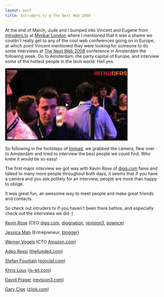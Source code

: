 ```yaml
--- 
layout: post
title: Intruders.tv @ The Next Web 2008
---
```


At the end of March, Jude and I bumped into Vincent and Eugene from [intruders.tv](http://uk.intruders.tv) at [Minibar London](http://internetpro.meetup.com/10/) where I mentioned that it was a shame we couldn't really get to any of the cool web conferences going on in Europe, at which point Vincent mentioned they were looking for someone to do some interviews at [The Next Web 2008](http://2008.thenextweb.org/) conference in Amsterdam the following week. Go to Amsterdam, the party capital of Europe, and interview some of the hottest people in the tech world. Hell yes.

![Me at the Next Web conference](/images/nextweb08.jpg)

So following in the footsteps of [Immad](http://www.immadsnewworld.com/2007/11/me-on-intruderstv.html), we grabbed the camera, flew over to Amsterdam and tried to interview the best people we could find. Who knew it would be so easy!

The first major interview we got was with Kevin Rose of [digg.com](http://digg.com) fame and talked to many more people throughout both days, it seems that if you have a camera and you ask politely for an interview, people are more than happy to oblige.

It was great fun, an awesome way to meet people and make great friends and contacts.

So check out intruders.tv if you haven't been there before, and especially check out the interviews we did :)

[Kevin Rose](http://uk.intruders.tv/The-Next-Web-Kevin-Rose-on-future-of-Digg-and-an-exclusive-feature-announcement!_a396.html) (CEO [digg.com](http://digg.com), [diggnation](http://diggnation.com), [revision3](http://revision3.com/), [pownce)](http://pownce.com/)

[Jessica Mah](http://uk.intruders.tv/The-Next-Web-Jessica-Mah-17-year-old-teentrepreneur_a397.html) (Entrepreneur, [blogger](http://jessicamah.com/blog/))

[Werner Vogels](http://uk.intruders.tv/The-Next-Web-Werner-Vogels-on-Amazon-Web-Services_a399.html) (CTO [Amazon.com](http://amazon.com))

[Adeo Ressi](http://uk.intruders.tv/The-Next-Web-Adeo-Ressi-from-TheFunded-com_a400.html) ([thefunded.com](http://thefunded.com))

[Stefan Fountain](http://uk.intruders.tv/Stefan-Fountain-of-Soocial-com-a-sexy-sync-tool_a398.html) ([soocial.com](http://soocial.com))

[Khris Loux](http://uk.intruders.tv/The-Next-Web-Khris-Loux,-CEO-co-founder-of-JS-Kit-com_a402.html) ([js-kit.com](http://js-kit.com))

[David Prager](http://uk.intruders.tv/The-Next-Web-David-Prager-of-Revision3-an-Internet-TV-network_a401.html) ([revision3.com](http://revision3.com))

[Gary Cige](http://uk.intruders.tv/The-Next-Web-Gary-Cige-of-Zilok-an-online-rental-marketplace_a403.html) ([zilok.com](http://zilok.com))